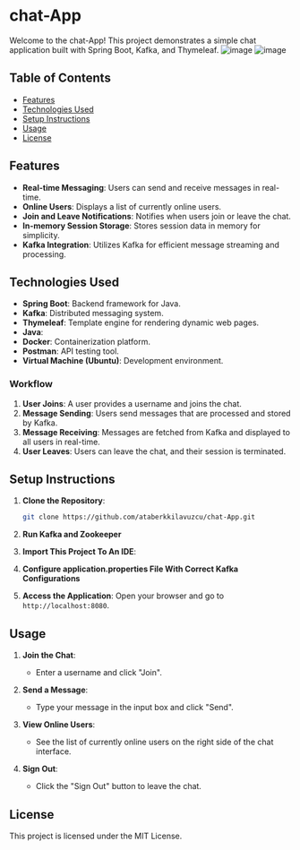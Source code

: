 # chat-App

Welcome to the chat-App! This project demonstrates a simple chat application built with Spring Boot, Kafka, and Thymeleaf.
![image](https://github.com/user-attachments/assets/52d983f1-df85-455b-9683-80b8138bfda8)
![image](https://github.com/user-attachments/assets/9d330c73-b80d-401e-83c1-f0fc5123391a)

## Table of Contents

- [Features](#features)
- [Technologies Used](#technologies-used)
- [Setup Instructions](#setup-instructions)
- [Usage](#usage)
- [License](#license)

## Features

- **Real-time Messaging**: Users can send and receive messages in real-time.
- **Online Users**: Displays a list of currently online users.
- **Join and Leave Notifications**: Notifies when users join or leave the chat.
- **In-memory Session Storage**: Stores session data in memory for simplicity.
- **Kafka Integration**: Utilizes Kafka for efficient message streaming and processing.

## Technologies Used

- **Spring Boot**: Backend framework for Java.
- **Kafka**: Distributed messaging system.
- **Thymeleaf**: Template engine for rendering dynamic web pages.
- **Java**: 
- **Docker**: Containerization platform.
- **Postman**: API testing tool.
- **Virtual Machine (Ubuntu)**: Development environment.


### Workflow

1. **User Joins**: A user provides a username and joins the chat.
2. **Message Sending**: Users send messages that are processed and stored by Kafka.
3. **Message Receiving**: Messages are fetched from Kafka and displayed to all users in real-time.
4. **User Leaves**: Users can leave the chat, and their session is terminated.

## Setup Instructions

1. **Clone the Repository**:
    ```bash
    git clone https://github.com/ataberkkilavuzcu/chat-App.git
    ```

2. **Run Kafka and Zookeeper**
    
3. **Import This Project To An IDE**:
   
4. **Configure application.properties File With Correct Kafka Configurations**

5. **Access the Application**:
    Open your browser and go to `http://localhost:8080`.

## Usage

1. **Join the Chat**:
    - Enter a username and click "Join".

2. **Send a Message**:
    - Type your message in the input box and click "Send".

3. **View Online Users**:
    - See the list of currently online users on the right side of the chat interface.

4. **Sign Out**:
    - Click the "Sign Out" button to leave the chat.


## License

This project is licensed under the MIT License.

